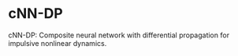 # cNN-DP
cNN-DP: Composite neural network with differential propagation for impulsive nonlinear dynamics.
